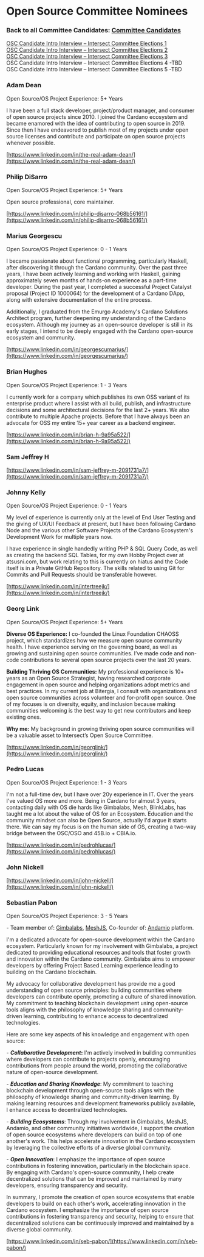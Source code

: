 # Open Source Committee Nominees

### Back to all Committee Candidates: [Committee Candidates](https://app.gitbook.com/s/PTouV0f6Si1oWdMQe9Cb/committee-elections/candidates-for-committee-elections-2024) <a href="#h.ik0gzyh3ugn1_l" id="h.ik0gzyh3ugn1_l"></a>

[OSC Candidate Intro Interview – Intersect Committee Elections 1](https://youtu.be/KUknGulpQAY?feature=shared)\
[OSC Candidate Intro Interview – Intersect Committee Elections 2](https://youtu.be/zWcdq\_r4zvw)\
[OSC Candidate Intro Interview – Intersect Committee Elections 3](https://x.com/IntersectOSO/status/1844455237287076292)\
OSC Candidate Intro Interview – Intersect Committee Elections 4 -TBD\
OSC Candidate Intro Interview – Intersect Committee Elections 5 -TBD

### Adam Dean

Open Source/OS Project Experience: 5+ Years

I have been a full stack developer, project/product manager, and consumer of open source projects since 2010. I joined the Cardano ecosystem and became enamored with the idea of contributing to open source in 2019. Since then I have endeavored to publish most of my projects under open source licenses and contribute and participate on open source projects whenever possible.&#x20;

[https://www.linkedin.com/in/the-real-adam-dean/](https://www.linkedin.com/in/the-real-adam-dean/)

### Philip DiSarro

Open Source/OS Project Experience: 5+ Years

Open source professional, core maintainer.

[https://www.linkedin.com/in/philip-disarro-068b56161/](https://www.linkedin.com/in/philip-disarro-068b56161/)

### Marius Georgescu

Open Source/OS Project Experience: 0 - 1 Years

I became passionate about functional programming, particularly Haskell, after discovering it through the Cardano community. Over the past three years, I have been actively learning and working with Haskell, gaining approximately seven months of hands-on experience as a part-time developer. During the past year, I completed a successful Project Catalyst proposal (Project ID 1000064) for the development of a Cardano DApp, along with extensive documentation of the entire process.

Additionally, I graduated from the Emurgo Academy's Cardano Solutions Architect program, further deepening my understanding of the Cardano ecosystem. Although my journey as an open-source developer is still in its early stages, I intend to be deeply engaged with the Cardano open-source ecosystem and community.

[https://www.linkedin.com/in/georgescumarius/](https://www.linkedin.com/in/georgescumarius/)

### Brian Hughes

Open Source/OS Project Experience: 1 - 3 Years

I currently work for a company which publishes its own OSS variant of its enterprise product where I assist with all build, publish, and infrastructure decisions and some architectural decisions for the last 2+ years. We also contribute to multiple Apache projects. Before that I have always been an advocate for OSS my entire 15+ year career as a backend engineer.

[https://www.linkedin.com/in/brian-h-9a95a522/](https://www.linkedin.com/in/brian-h-9a95a522/)

### Sam Jeffrey H

[https://www.linkedin.com/in/sam-jeffrey-m-2091731a7/](https://www.linkedin.com/in/sam-jeffrey-m-2091731a7/)

### Johnny Kelly

Open Source/OS Project Experience: 0 - 1 Years

My level of experience is currently only at the level of End User Testing and the giving of UX/UI Feedback at present, but I have been following Cardano Node and the various other Software Projects of the Cardano Ecosystem's Development Work for multiple years now.

I have experience in single handedly writing PHP & SQL Query Code, as well as creating the backend SQL Tables, for my own Hobby Project over at atsusni.com, but work relating to this is currently on hiatus and the Code itself is in a Private GitHub Repository. The skills related to using Git for Commits and Pull Requests should be transferable however.

[https://www.linkedin.com/in/intertreejk/](https://www.linkedin.com/in/intertreejk/)

### Georg Link

Open Source/OS Project Experience: 5+ Years

**Diverse OS Experience:** I co-founded the Linux Foundation CHAOSS project, which standardizes how we measure open source community health. I have experience serving on the governing board, as well as growing and sustaining open source communities. I’ve made code and non-code contributions to several open source projects over the last 20 years.

**Building Thriving OS Communities:** My professional experience is 10+ years as an Open Source Strategist, having researched corporate engagement in open source and helping organizations adopt metrics and best practices. In my current job at Bitergia, I consult with organizations and open source communities across volunteer and for-profit open source. One of my focuses is on diversity, equity, and inclusion because making communities welcoming is the best way to get new contributors and keep existing ones.&#x20;

**Why me:** My background in growing thriving open source communities will be a valuable asset to Intersect’s Open Source Committee.

[https://www.linkedin.com/in/georglink/](https://www.linkedin.com/in/georglink/)

### Pedro Lucas

Open Source/OS Project Experience: 1 - 3 Years

I'm not a full-time dev, but I have over 20y experience in IT. Over the years I've valued OS more and more. Being in Cardano for almost 3 years, contacting daily with OS die hards like Gimbalabs, Mesh, BlinkLabs, has taught me a lot about the value of OS for an Ecosystem. Education and the community mindset can also be Open Source, actually I'd argue it starts there. We can say my focus is on the human side of OS, creating a two-way bridge between the OSC/OSO and 45B.io + CBIA.io.

[https://www.linkedin.com/in/pedrohlucas/](https://www.linkedin.com/in/pedrohlucas/)

### John Nickell

[https://www.linkedin.com/in/john-nickell/](https://www.linkedin.com/in/john-nickell/)

### Sebastian Pabon

Open Source/OS Project Experience: 3 - 5 Years

\- Team member of: [Gimbalabs](https://x.com/gimbalabs), [MeshJS](https://x.com/meshsdk), Co-founder of: [Andamio](https://x.com/AndamioPlatform) platform.&#x20;

I'm a dedicated advocate for open-source development within the Cardano ecosystem. Particularly known for my involvement with Gimbalabs, a project dedicated to providing educational resources and tools that foster growth and innovation within the Cardano community. Gimbalabs aims to empower developers by offering Project Based Learning experience leading to building on the Cardano blockchain.

My advocacy for collaborative development has provide me a good understanding of open source principles: building communities where developers can contribute openly, promoting a culture of shared innovation. My commitment to teaching blockchain development using open-source tools aligns with the philosophy of knowledge sharing and community-driven learning, contributing to enhance access to decentralized technologies.

Here are some key aspects of his knowledge and engagement with open source:

\- _**Collaborative Development**_**:** I'm actively involved in building communities where developers can contribute to projects openly, encouraging contributions from people around the world, promoting the collaborative nature of open-source development.

\- _**Education and Sharing Knowledge**_: My commitment to teaching blockchain development through open-source tools aligns with the philosophy of knowledge sharing and community-driven learning. By making learning resources and development frameworks publicly available, I enhance access to decentralized technologies.

\- _**Building Ecosystems**_: Through my involvement in Gimbalabs, MeshJS, Andamio, and other community initiatives worldwide, I support the creation of open source ecosystems where developers can build on top of one another's work. This helps accelerate innovation in the Cardano ecosystem by leveraging the collective efforts of a diverse global community.

\- _**Open Innovation**_: I emphasize the importance of open source contributions in fostering innovation, particularly in the blockchain space. By engaging with Cardano's open-source community, I help create decentralized solutions that can be improved and maintained by many developers, ensuring transparency and security.

In summary, I promote the creation of open source ecosystems that enable developers to build on each other's work, accelerating innovation in the Cardano ecosystem. I emphasize the importance of open source contributions in fostering transparency and security, helping to ensure that decentralized solutions can be continuously improved and maintained by a diverse global community.

[https://www.linkedin.com/in/seb-pabon/](https://www.linkedin.com/in/seb-pabon/)

